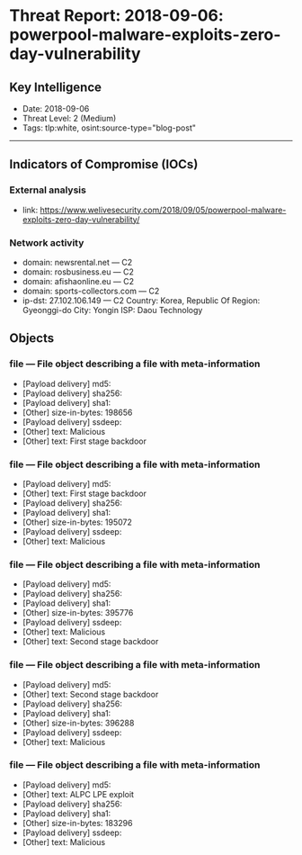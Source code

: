 # Threat Report: 2018-09-06: powerpool-malware-exploits-zero-day-vulnerability


## Key Intelligence
* Date: 2018-09-06
* Threat Level: 2 (Medium)
* Tags: tlp:white, osint:source-type="blog-post"

---

## Indicators of Compromise (IOCs)
### External analysis
* link: https://www.welivesecurity.com/2018/09/05/powerpool-malware-exploits-zero-day-vulnerability/

### Network activity
* domain: newsrental.net — C2
* domain: rosbusiness.eu — C2
* domain: afishaonline.eu — C2
* domain: sports-collectors.com — C2
* ip-dst: 27.102.106.149 — C2
Country: Korea, Republic Of
Region: Gyeonggi-do
City: Yongin
ISP: Daou Technology

## Objects
### file — File object describing a file with meta-information
* [Payload delivery] md5: <md5>
* [Payload delivery] sha256: <sha256>
* [Payload delivery] sha1: <sha1>
* [Other] size-in-bytes: 198656
* [Payload delivery] ssdeep: <ssdeep>
* [Other] text: Malicious
* [Other] text: First stage backdoor

### file — File object describing a file with meta-information
* [Payload delivery] md5: <md5>
* [Other] text: First stage backdoor
* [Payload delivery] sha256: <sha256>
* [Payload delivery] sha1: <sha1>
* [Other] size-in-bytes: 195072
* [Payload delivery] ssdeep: <ssdeep>
* [Other] text: Malicious

### file — File object describing a file with meta-information
* [Payload delivery] md5: <md5>
* [Payload delivery] sha256: <sha256>
* [Payload delivery] sha1: <sha1>
* [Other] size-in-bytes: 395776
* [Payload delivery] ssdeep: <ssdeep>
* [Other] text: Malicious
* [Other] text: Second stage backdoor

### file — File object describing a file with meta-information
* [Payload delivery] md5: <md5>
* [Other] text: Second stage backdoor
* [Payload delivery] sha256: <sha256>
* [Payload delivery] sha1: <sha1>
* [Other] size-in-bytes: 396288
* [Payload delivery] ssdeep: <ssdeep>
* [Other] text: Malicious

### file — File object describing a file with meta-information
* [Payload delivery] md5: <md5>
* [Other] text: ALPC LPE exploit
* [Payload delivery] sha256: <sha256>
* [Payload delivery] sha1: <sha1>
* [Other] size-in-bytes: 183296
* [Payload delivery] ssdeep: <ssdeep>
* [Other] text: Malicious
